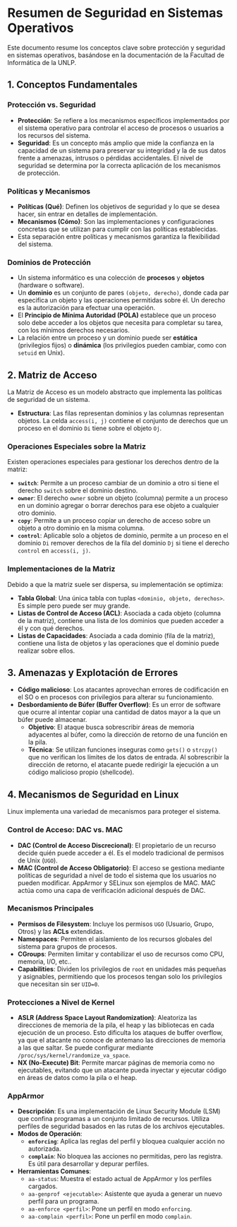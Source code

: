# Resumen de Seguridad en Sistemas Operativos

Este documento resume los conceptos clave sobre protección y seguridad en sistemas operativos, basándose en la documentación de la Facultad de Informática de la UNLP.

## 1. Conceptos Fundamentales

### Protección vs. Seguridad

* **Protección**: Se refiere a los mecanismos específicos implementados por el sistema operativo para controlar el acceso de procesos o usuarios a los recursos del sistema.
* **Seguridad**: Es un concepto más amplio que mide la confianza en la capacidad de un sistema para preservar su integridad y la de sus datos frente a amenazas, intrusos o pérdidas accidentales. El nivel de seguridad se determina por la correcta aplicación de los mecanismos de protección.

### Políticas y Mecanismos

* **Políticas (Qué)**: Definen los objetivos de seguridad y lo que se desea hacer, sin entrar en detalles de implementación.
* **Mecanismos (Cómo)**: Son las implementaciones y configuraciones concretas que se utilizan para cumplir con las políticas establecidas.
* Esta separación entre políticas y mecanismos garantiza la flexibilidad del sistema.

### Dominios de Protección

* Un sistema informático es una colección de **procesos** y **objetos** (hardware o software).
* Un **dominio** es un conjunto de pares `(objeto, derecho)`, donde cada par especifica un objeto y las operaciones permitidas sobre él. Un derecho es la autorización para efectuar una operación.
* El **Principio de Mínima Autoridad (POLA)** establece que un proceso solo debe acceder a los objetos que necesita para completar su tarea, con los mínimos derechos necesarios.
* La relación entre un proceso y un dominio puede ser **estática** (privilegios fijos) o **dinámica** (los privilegios pueden cambiar, como con `setuid` en Unix).

## 2. Matriz de Acceso

La Matriz de Acceso es un modelo abstracto que implementa las políticas de seguridad de un sistema.

* **Estructura**: Las filas representan dominios y las columnas representan objetos. La celda `access(i, j)` contiene el conjunto de derechos que un proceso en el dominio `Di` tiene sobre el objeto `Oj`.

### Operaciones Especiales sobre la Matriz

Existen operaciones especiales para gestionar los derechos dentro de la matriz:

* **`switch`**: Permite a un proceso cambiar de un dominio a otro si tiene el derecho `switch` sobre el dominio destino.
* **`owner`**: El derecho `owner` sobre un objeto (columna) permite a un proceso en un dominio agregar o borrar derechos para ese objeto a cualquier otro dominio.
* **`copy`**: Permite a un proceso copiar un derecho de acceso sobre un objeto a otro dominio en la misma columna.
* **`control`**: Aplicable solo a objetos de dominio, permite a un proceso en el dominio `Di` remover derechos de la fila del dominio `Dj` si tiene el derecho `control` en `access(i, j)`.

### Implementaciones de la Matriz

Debido a que la matriz suele ser dispersa, su implementación se optimiza:

* **Tabla Global**: Una única tabla con tuplas `<dominio, objeto, derechos>`. Es simple pero puede ser muy grande.
* **Listas de Control de Acceso (ACL)**: Asociada a cada objeto (columna de la matriz), contiene una lista de los dominios que pueden acceder a él y con qué derechos.
* **Listas de Capacidades**: Asociada a cada dominio (fila de la matriz), contiene una lista de objetos y las operaciones que el dominio puede realizar sobre ellos.

## 3. Amenazas y Explotación de Errores

* **Código malicioso**: Los atacantes aprovechan errores de codificación en el SO o en procesos con privilegios para alterar su funcionamiento.
* **Desbordamiento de Búfer (Buffer Overflow)**: Es un error de software que ocurre al intentar copiar una cantidad de datos mayor a la que un búfer puede almacenar.
  * **Objetivo**: El ataque busca sobrescribir áreas de memoria adyacentes al búfer, como la dirección de retorno de una función en la pila.
  * **Técnica**: Se utilizan funciones inseguras como `gets()` o `strcpy()` que no verifican los límites de los datos de entrada. Al sobrescribir la dirección de retorno, el atacante puede redirigir la ejecución a un código malicioso propio (shellcode).

## 4. Mecanismos de Seguridad en Linux

Linux implementa una variedad de mecanismos para proteger el sistema.

### Control de Acceso: DAC vs. MAC

* **DAC (Control de Acceso Discrecional)**: El propietario de un recurso decide quién puede acceder a él. Es el modelo tradicional de permisos de Unix (`UGO`).
* **MAC (Control de Acceso Obligatorio)**: El acceso se gestiona mediante políticas de seguridad a nivel de todo el sistema que los usuarios no pueden modificar. AppArmor y SELinux son ejemplos de MAC. MAC actúa como una capa de verificación adicional después de DAC.

### Mecanismos Principales

* **Permisos de Filesystem**: Incluye los permisos `UGO` (Usuario, Grupo, Otros) y las **ACLs** extendidas.
* **Namespaces**: Permiten el aislamiento de los recursos globales del sistema para grupos de procesos.
* **CGroups**: Permiten limitar y contabilizar el uso de recursos como CPU, memoria, I/O, etc..
* **Capabilities**: Dividen los privilegios de `root` en unidades más pequeñas y asignables, permitiendo que los procesos tengan solo los privilegios que necesitan sin ser `UID=0`.

### Protecciones a Nivel de Kernel

* **ASLR (Address Space Layout Randomization)**: Aleatoriza las direcciones de memoria de la pila, el heap y las bibliotecas en cada ejecución de un proceso. Esto dificulta los ataques de buffer overflow, ya que el atacante no conoce de antemano las direcciones de memoria a las que saltar. Se puede configurar mediante `/proc/sys/kernel/randomize_va_space`.
* **NX (No-Execute) Bit**: Permite marcar páginas de memoria como no ejecutables, evitando que un atacante pueda inyectar y ejecutar código en áreas de datos como la pila o el heap.

### AppArmor

* **Descripción**: Es una implementación de Linux Security Module (LSM) que confina programas a un conjunto limitado de recursos. Utiliza perfiles de seguridad basados en las rutas de los archivos ejecutables.
* **Modos de Operación**:
  * **`enforcing`**: Aplica las reglas del perfil y bloquea cualquier acción no autorizada.
  * **`complain`**: No bloquea las acciones no permitidas, pero las registra. Es útil para desarrollar y depurar perfiles.
* **Herramientas Comunes**:
  * `aa-status`: Muestra el estado actual de AppArmor y los perfiles cargados.
  * `aa-genprof <ejecutable>`: Asistente que ayuda a generar un nuevo perfil para un programa.
  * `aa-enforce <perfil>`: Pone un perfil en modo `enforcing`.
  * `aa-complain <perfil>`: Pone un perfil en modo `complain`.
